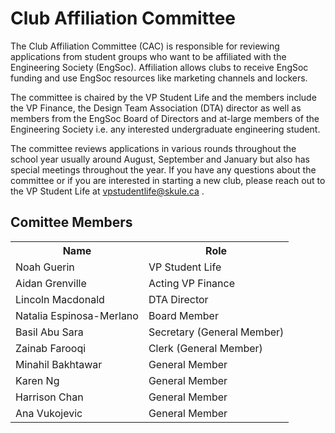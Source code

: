 <h1> Club Affiliation Committee </h1>
<p>The Club Affiliation Committee (CAC) is responsible for reviewing applications from student groups who want to be affiliated with the Engineering Society (EngSoc). Affiliation allows clubs to receive EngSoc funding and use EngSoc resources like marketing channels and lockers.</p>
<p>The committee is chaired by the VP Student Life and the members include the VP Finance, the Design Team Association (DTA) director as well as members from the EngSoc Board of Directors and at-large members of the Engineering Society i.e. any interested undergraduate engineering student.</p>
<p>The committee reviews applications in various rounds throughout the school year usually around August, September and January but also has special meetings throughout the year. If you have any questions about the committee or if you are interested in starting a new club, please reach out to the VP Student Life at <a href="mailto:vpstudentlife@skule.ca">vpstudentlife@skule.ca</a> .</p>
<h2>Comittee Members</h2>
<table>
    <tr>
        <th>Name</th>
        <th>Role</th>
    </tr>
    <tr>
        <td>Noah Guerin</td>
        <td>VP Student Life</td>
    </tr>
    <tr>
        <td>Aidan Grenville</td>
        <td>Acting VP Finance</td>
    </tr>
    <tr>
        <td>Lincoln Macdonald</td>
        <td>DTA Director</td>
    </tr>
    <tr>
        <td>Natalia Espinosa-Merlano</td>
        <td>Board Member</td>
    </tr>
    <tr>
        <td>Basil Abu Sara</td>
        <td>Secretary (General Member)</td>
    </tr>
    <tr>
        <td>Zainab Farooqi</td>
        <td>Clerk (General Member)</td>
    </tr>
    <tr>
        <td>Minahil Bakhtawar</td>
        <td>General Member</td>
    </tr>
    <tr>
        <td>Karen Ng</td>
        <td>General Member</td>
    </tr>
    <tr>
        <td>Harrison Chan</td>
        <td>General Member</td>
    </tr>
    <tr>
        <td>Ana Vukojevic</td>
        <td>General Member</td>
    </tr>
</table>